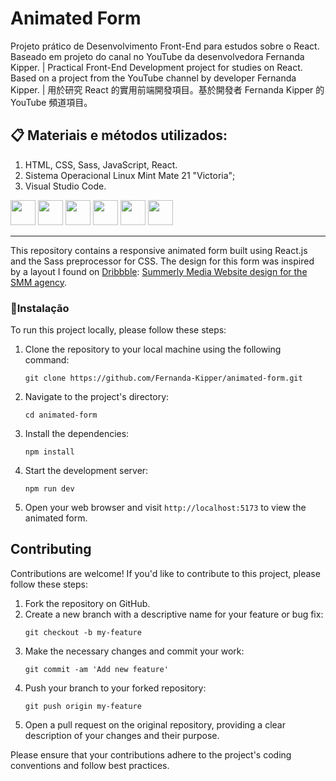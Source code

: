 # Animated Form
Projeto prático de Desenvolvimento Front-End para estudos sobre o React. Baseado em projeto do canal no YouTube da desenvolvedora Fernanda Kipper. | Practical Front-End Development project for studies on React. Based on a project from the YouTube channel by developer Fernanda Kipper. | 用於研究 React 的實用前端開發項目。基於開發者 Fernanda Kipper 的 YouTube 頻道項目。
  
## 📋 Materiais e métodos utilizados:
1. HTML, CSS, Sass, JavaScript, React.
2. Sistema Operacional Linux Mint Mate 21 "Victoria";
3. Visual Studio Code.

<div class="row">
<img src="https://cdn.jsdelivr.net/gh/devicons/devicon/icons/html5/html5-original-wordmark.svg" width="40px" height="40px" />
<img src="https://cdn.jsdelivr.net/gh/devicons/devicon/icons/css3/css3-original-wordmark.svg" width="40px" height="40px"/>
<img src="https://cdn.jsdelivr.net/gh/devicons/devicon/icons/sass/sass-original.svg" width="40px" height="40px"/>
<img src="https://cdn.jsdelivr.net/gh/devicons/devicon/icons/javascript/javascript-original.svg" width="40px" height="40px"/>
<img src="https://cdn.jsdelivr.net/gh/devicons/devicon/icons/react/react-original-wordmark.svg" width="40px" height="40px"/>
<img src="https://cdn.jsdelivr.net/gh/devicons/devicon/icons/vscode/vscode-original-wordmark.svg" width="40px" height="40px" />
<hr>

This repository contains a responsive animated form built using React.js and the Sass preprocessor for CSS. The design for this form was inspired by a layout I found on [Dribbble](https://dribbble.com/): [Summerly Media Website design for the SMM agency](https://dribbble.com/shots/21459039-Summerly-media-Website-design-for-the-SMM-agency).

### 🔧Instalação

To run this project locally, please follow these steps:

1. Clone the repository to your local machine using the following command:

   ```shell
   git clone https://github.com/Fernanda-Kipper/animated-form.git
   ```

2. Navigate to the project's directory:

   ```shell
   cd animated-form
   ```

3. Install the dependencies:

   ```shell
   npm install
   ```

4. Start the development server:

   ```shell
   npm run dev
   ```

5. Open your web browser and visit `http://localhost:5173` to view the animated form.

## Contributing

Contributions are welcome! If you'd like to contribute to this project, please follow these steps:

1. Fork the repository on GitHub.
2. Create a new branch with a descriptive name for your feature or bug fix:
   ```shell
   git checkout -b my-feature
   ```
3. Make the necessary changes and commit your work:
   ```shell
   git commit -am 'Add new feature'
   ```
4. Push your branch to your forked repository:
   ```shell
   git push origin my-feature
   ```
5. Open a pull request on the original repository, providing a clear description of your changes and their purpose.

Please ensure that your contributions adhere to the project's coding conventions and follow best practices.
